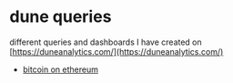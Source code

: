 # dune queries

different queries and dashboards I have created on [https://duneanalytics.com/](https://duneanalytics.com/)

- [bitcoin on ethereum](https://explore.duneanalytics.com/dashboard/bitcoin-on-ethereum)
